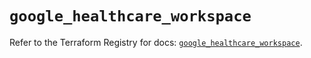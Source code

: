 # `google_healthcare_workspace`

Refer to the Terraform Registry for docs: [`google_healthcare_workspace`](https://registry.terraform.io/providers/hashicorp/google-beta/6.49.3/docs/resources/google_healthcare_workspace).
